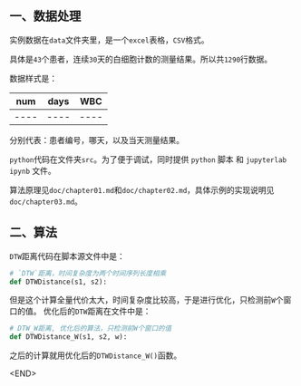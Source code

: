 ## 一、数据处理

实例数据在`data`文件夹里，是一个`excel`表格，`CSV`格式。

具体是`43`个患者，连续`30`天的白细胞计数的测量结果。所以共`1290`行数据。

数据样式是：

| num  | days | WBC  |
| ---- | ---- | ---- |
| ---- | ---- | ---- |

分别代表：患者编号，哪天，以及当天测量结果。

`python`代码在文件夹`src`。为了便于调试，同时提供 `python` 脚本 和 `jupyterlab ipynb` 文件。

算法原理见`doc/chapter01.md`和`doc/chapter02.md`，具体示例的实现说明见`doc/chapter03.md`。

## 二、算法

`DTW`距离代码在脚本源文件中是：

```python
# `DTW`距离，时间复杂度为两个时间序列长度相乘
def DTWDistance(s1, s2):
```

但是这个计算全量代价太大，时间复杂度比较高，于是进行优化，只检测前`W`个窗口的值。
优化后的`DTW`距离在文件中是：

```python
# DTW_W距离, 优化后的算法，只检测前W个窗口的值
def DTWDistance_W(s1, s2, w):
```

之后的计算就用优化后的`DTWDistance_W()`函数。


\<END>

